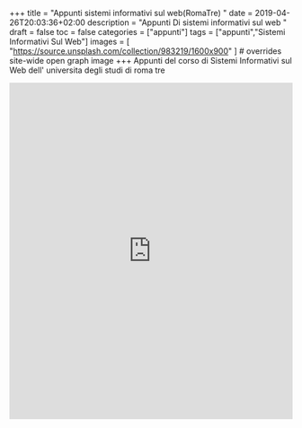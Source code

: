 +++
title = "Appunti sistemi informativi sul web(RomaTre) "
date = 2019-04-26T20:03:36+02:00
description = "Appunti Di sistemi informativi sul web "
draft = false
toc = false
categories = ["appunti"]
tags = ["appunti","Sistemi Informativi Sul Web"]
images = [
  "https://source.unsplash.com/collection/983219/1600x900"
] # overrides site-wide open graph image
+++
Appunti del corso di Sistemi Informativi sul Web dell' universita degli studi di roma tre 

<iframe src="https://drive.google.com/embeddedfolderview?id=1JUnFIqjE-IhakhPfXwkdXwRHViNCTZ6R#grid" style="width:100%; height:600px; border:0;"></iframe>





